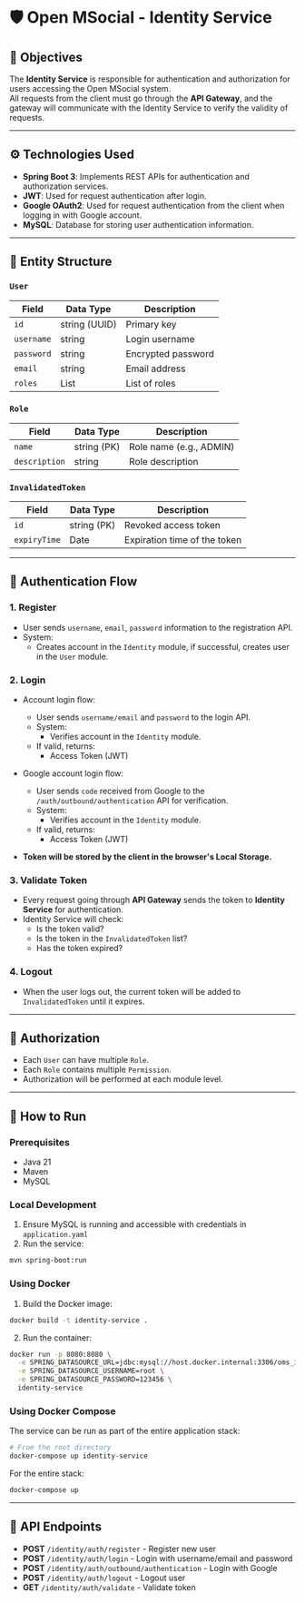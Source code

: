 # 🛡️ Open MSocial - Identity Service

## 📌 Objectives

The **Identity Service** is responsible for authentication and authorization for users accessing the Open MSocial system.  
All requests from the client must go through the **API Gateway**, and the gateway will communicate with the Identity Service to verify the validity of requests.

---

## ⚙️ Technologies Used

- **Spring Boot 3**: Implements REST APIs for authentication and authorization services.
- **JWT**: Used for request authentication after login.
- **Google OAuth2**: Used for request authentication from the client when logging in with Google account.
- **MySQL**: Database for storing user authentication information.

---

## 🧩 Entity Structure

### `User`
| Field            | Data Type    | Description                  |
|------------------|--------------|------------------------------|
| `id`             | string (UUID)| Primary key                  |
| `username`       | string       | Login username               |
| `password`       | string       | Encrypted password           |
| `email`          | string       | Email address                |
| `roles`          | List<Role>   | List of roles                |

### `Role`
| Field         | Data Type       | Description                   |
|---------------|-----------------|-------------------------------|
| `name`        | string (PK)     | Role name (e.g., ADMIN)       |
| `description` | string          | Role description              |

### `InvalidatedToken`
| Field         | Data Type | Description                   |
|---------------|-----------|-------------------------------|
| `id`          | string (PK)| Revoked access token         |
| `expiryTime`  | Date      | Expiration time of the token |

---

## 🔐 Authentication Flow

### 1. Register

- User sends `username`, `email`, `password` information to the registration API.
- System:
    - Creates account in the `Identity` module, if successful, creates user in the `User` module.

### 2. Login

- Account login flow:
    - User sends `username/email` and `password` to the login API.
    - System:
        - Verifies account in the `Identity` module.
    - If valid, returns:
        - Access Token (JWT)

- Google account login flow:
    - User sends `code` received from Google to the `/auth/outbound/authentication` API for verification.
    - System:
        - Verifies account in the `Identity` module.
    - If valid, returns:
        - Access Token (JWT)

- **Token will be stored by the client in the browser's Local Storage.**

### 3. Validate Token

- Every request going through **API Gateway** sends the token to **Identity Service** for authentication.
- Identity Service will check:
    - Is the token valid?
    - Is the token in the `InvalidatedToken` list?
    - Has the token expired?

### 4. Logout

- When the user logs out, the current token will be added to `InvalidatedToken` until it expires.

---

## 📛 Authorization

- Each `User` can have multiple `Role`.
- Each `Role` contains multiple `Permission`.
- Authorization will be performed at each module level.

---

## 🚀 How to Run

### Prerequisites
- Java 21
- Maven
- MySQL

### Local Development
1. Ensure MySQL is running and accessible with credentials in `application.yaml`
2. Run the service:
```bash
mvn spring-boot:run
```

### Using Docker
1. Build the Docker image:
```bash
docker build -t identity-service .
```

2. Run the container:
```bash
docker run -p 8080:8080 \
  -e SPRING_DATASOURCE_URL=jdbc:mysql://host.docker.internal:3306/oms_identity \
  -e SPRING_DATASOURCE_USERNAME=root \
  -e SPRING_DATASOURCE_PASSWORD=123456 \
  identity-service
```

### Using Docker Compose
The service can be run as part of the entire application stack:
```bash
# From the root directory
docker-compose up identity-service
```

For the entire stack:
```bash
docker-compose up
```

---

## 📡 API Endpoints

- **POST** `/identity/auth/register` - Register new user
- **POST** `/identity/auth/login` - Login with username/email and password
- **POST** `/identity/auth/outbound/authentication` - Login with Google
- **POST** `/identity/auth/logout` - Logout user
- **GET** `/identity/auth/validate` - Validate token